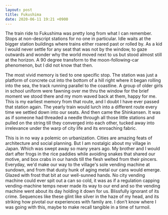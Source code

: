```yaml
---
layout: post
title: Fukushima
date: 2020-06-11 19:21 +0900
---
```

The train ride to Fukushima was pretty long from what I can remember. Stops at non-descript stations for no one in particular. Idle waits at the bigger station buildings where trains either roared past or rolled by. As a kid I would never settle for any seat that was not by the window, to gaze outwards and wonder why the world moved next to us but stood almost still at the horizon. A 90 degree transform to the moon-following-car phenomenon, but I did not know that then.

The most vivid memory is tied to one specific stop. The station was just a platform of concrete cut into the bottom of a hill right where it began rolling into the sea, the track running parallel to the coastline. A group of older girls in school uniform were fawning over me thru the window for the brief moment we stood there and my mom waved back at them, happy for me. This is my earliest memory from that route, and I doubt I have ever passed that station again. The yearly train would lurch into a different route every time we settled down into our seats. And then came the Shinkansen. It was as if someone had threaded a needle through all those little stations and pulled on the string till they converged into each other, tucked away into irrelevance under the warp of city life and its enroaching fabric.

This is in no way a polemic on urbanization. Cities are amazing feats of architecture and social planning. But I am nostalgic about my village in Japan. Which was swept away so many years ago. My brother and I would dart after frogs in the rice paddies while avoiding snakes that shared our motive, and box crabs in our hands till the flesh welted from their pincers. Everyday, we'd make our way to the village's sole vending machine at sundown, and from that dusty hunk of aging metal our cans would emerge. Glazed with frost that bit at our well-sunned hands. No city vending machine could ever spit out a can so cold, it was as if a regulation capping vending-machine temps never made its way to our end and so the vending machine went about its day holding it down for us. Blissfully ignorant of its crime. Sequences like these glint like silver in the haze of my head, and its striking how pivotal our experiences with family are. I don't know where I was going with this, maybe to make recall tangible in a time of turmoil.